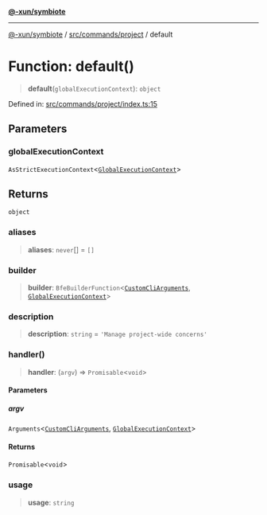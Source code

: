 [**@-xun/symbiote**](../../../../README.md)

***

[@-xun/symbiote](../../../../README.md) / [src/commands/project](../README.md) / default

# Function: default()

> **default**(`globalExecutionContext`): `object`

Defined in: [src/commands/project/index.ts:15](https://github.com/Xunnamius/symbiote/blob/03d0f5ec06412a1a9df5554ab91ab42206eb76e6/src/commands/project/index.ts#L15)

## Parameters

### globalExecutionContext

`AsStrictExecutionContext`\<[`GlobalExecutionContext`](../../../configure/type-aliases/GlobalExecutionContext.md)\>

## Returns

`object`

### aliases

> **aliases**: `never`[] = `[]`

### builder

> **builder**: `BfeBuilderFunction`\<[`CustomCliArguments`](../info/type-aliases/CustomCliArguments.md), [`GlobalExecutionContext`](../../../configure/type-aliases/GlobalExecutionContext.md)\>

### description

> **description**: `string` = `'Manage project-wide concerns'`

### handler()

> **handler**: (`argv`) => `Promisable`\<`void`\>

#### Parameters

##### argv

`Arguments`\<[`CustomCliArguments`](../info/type-aliases/CustomCliArguments.md), [`GlobalExecutionContext`](../../../configure/type-aliases/GlobalExecutionContext.md)\>

#### Returns

`Promisable`\<`void`\>

### usage

> **usage**: `string`
